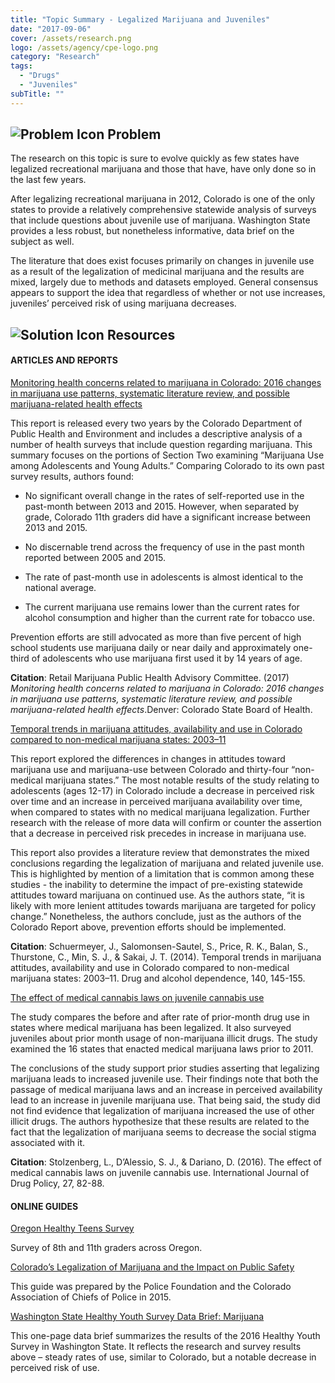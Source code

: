 ```yaml
---
title: "Topic Summary - Legalized Marijuana and Juveniles"
date: "2017-09-06"
cover: /assets/research.png
logo: /assets/agency/cpe-logo.png
category: "Research"
tags:
  - "Drugs"
  - "Juveniles"
subTitle: ""
---
```


## ![Problem Icon](https://github.com/google/material-design-icons/raw/master/alert/1x_web/ic_error_outline_black_48dp.png "Problem") Problem

The research on this topic is sure to evolve quickly as few states have legalized recreational marijuana and those that have, have only done so in the last few years. 

After legalizing recreational marijuana in 2012, Colorado is one of the only states to provide a relatively comprehensive statewide analysis of surveys that include questions about juvenile use of marijuana. Washington State provides a less robust, but nonetheless informative, data brief on the subject as well. 

The literature that does exist focuses primarily on changes in juvenile use as a result of the legalization of medicinal marijuana and the results are mixed, largely due to methods and datasets employed. General consensus appears to support the idea that regardless of whether or not use increases, juveniles’ perceived risk of using marijuana decreases.

## ![Solution Icon](https://github.com/google/material-design-icons/raw/master/action/1x_web/ic_lightbulb_outline_black_48dp.png "Solution") Resources

#### ARTICLES AND REPORTS

[Monitoring health concerns related to marijuana in Colorado: 2016 changes in marijuana use patterns, systematic literature review, and possible marijuana-related health effects](https://drive.google.com/file/d/0B0tmPQ67k3NVQlFnY3VzZGVmdFk/view)

This report is released every two years by the Colorado Department of Public Health and Environment and includes a descriptive analysis of a number of health surveys that include question regarding marijuana. This summary focuses on the portions of Section Two examining “Marijuana Use among Adolescents and Young Adults.” Comparing Colorado to its own past survey results, authors found:

- No significant overall change in the rates of self-reported use in the past-month between 2013 and 2015. However, when separated by grade, Colorado 11th graders did have a significant increase between 2013 and 2015. 

- No discernable trend across the frequency of use in the past month reported between 2005 and 2015.

- The rate of past-month use in adolescents is almost identical to the national average. 

- The current marijuana use remains lower than the current rates for alcohol consumption and higher than the current rate for tobacco use. 

Prevention efforts are still advocated as more than five percent of high school students use marijuana daily or near daily and approximately one-third of adolescents who use marijuana first used it by 14 years of age. 

**Citation**: Retail Marijuana Public Health Advisory Committee. (2017) *Monitoring health concerns related to marijuana in Colorado: 2016 changes in marijuana use patterns, systematic literature review, and possible marijuana-related health effects*.Denver: Colorado State Board of Health.

[Temporal trends in marijuana attitudes, availability and use in Colorado compared to non-medical marijuana states: 2003–11](https://www.ncbi.nlm.nih.gov/pmc/articles/PMC4161452/pdf/nihms-591634.pdf)

This report explored the differences in changes in attitudes toward marijuana use and marijuana-use between Colorado and thirty-four “non-medical marijuana states.” The most notable results of the study relating to adolescents (ages 12-17) in Colorado include a decrease in perceived risk over time and an increase in perceived marijuana availability over time, when compared to states with no medical marijuana legalization. Further research with the release of more data will confirm or counter the assertion that a decrease in perceived risk precedes in increase in marijuana use.

This report also provides a literature review that demonstrates the mixed conclusions regarding the legalization of marijuana and related juvenile use. This is highlighted by mention of a limitation that is common among these studies - the inability to determine the impact of pre-existing statewide attitudes toward marijuana on continued use. As the authors state, “it is likely with more lenient attitudes towards marijuana are targeted for policy change.” Nonetheless, the authors conclude, just as the authors of the Colorado Report above, prevention efforts should be implemented.

**Citation**: Schuermeyer, J., Salomonsen-Sautel, S., Price, R. K., Balan, S., Thurstone, C., Min, S. J., & Sakai, J. T. (2014). Temporal trends in marijuana attitudes, availability and use in Colorado compared to non-medical marijuana states: 2003–11. Drug and alcohol dependence, 140, 145-155.

[The effect of medical cannabis laws on juvenile cannabis use](https://www.researchgate.net/profile/Lisa_Stolzenberg/publication/278333487_The_effect_of_medical_cannabis_laws_on_juvenile_cannabis_use/links/558f481908ae47a3490d9ae6.pdf)

The study compares the before and after rate of prior-month drug use in states where medical marijuana has been legalized. It also surveyed juveniles about prior month usage of non-marijuana illicit drugs. The study examined the 16 states that enacted medical marijuana laws prior to 2011. 

The conclusions of the study support prior studies asserting that legalizing marijuana leads to increased juvenile use. Their findings note that both the passage of medical marijuana laws and an increase in perceived availability lead to an increase in juvenile marijuana use. That being said, the study did not find evidence that legalization of marijuana increased the use of other illicit drugs. The authors hypothesize that these results are related to the fact that the legalization of marijuana seems to decrease the social stigma associated with it. 

**Citation**: Stolzenberg, L., D’Alessio, S. J., & Dariano, D. (2016). The effect of medical cannabis laws on juvenile cannabis use. International Journal of Drug Policy, 27, 82-88.

#### ONLINE GUIDES

[Oregon Healthy Teens Survey](https://www.oregon.gov/oha/PH/BIRTHDEATHCERTIFICATES/SURVEYS/OREGONHEALTHYTEENS/Pages/index.aspx)

Survey of 8th and 11th graders across Oregon.

[Colorado’s Legalization of Marijuana and the Impact on Public Safety](http://www.nccpsafety.org/assets/files/library/Legalized_Marijuana_Practical_Guide_for_Law_Enforcement.pdf)

This guide was prepared by the Police Foundation and the Colorado Association of Chiefs of Police in 2015.

[Washington State Healthy Youth Survey Data Brief: Marijuana](https://www.doh.wa.gov/DataandStatisticalReports/DataSystems/HealthyYouthSurvey/Reports)

This one-page data brief summarizes the results of the 2016 Healthy Youth Survey in Washington State. It reflects the research and survey results above – steady rates of use, similar to Colorado, but a notable decrease in perceived risk of use.

